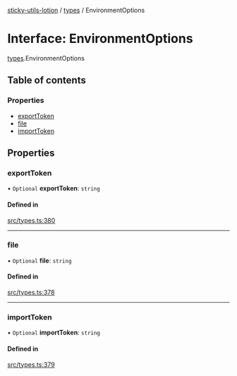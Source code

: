 [sticky-utils-lotion](../README.md) / [types](../modules/types.md) / EnvironmentOptions

# Interface: EnvironmentOptions

[types](../modules/types.md).EnvironmentOptions

## Table of contents

### Properties

- [exportToken](types.EnvironmentOptions.md#exporttoken)
- [file](types.EnvironmentOptions.md#file)
- [importToken](types.EnvironmentOptions.md#importtoken)

## Properties

### exportToken

• `Optional` **exportToken**: `string`

#### Defined in

[src/types.ts:380](https://github.com/sticky/sticky-utils-lotion/blob/7bb5b11/src/types.ts#L380)

___

### file

• `Optional` **file**: `string`

#### Defined in

[src/types.ts:378](https://github.com/sticky/sticky-utils-lotion/blob/7bb5b11/src/types.ts#L378)

___

### importToken

• `Optional` **importToken**: `string`

#### Defined in

[src/types.ts:379](https://github.com/sticky/sticky-utils-lotion/blob/7bb5b11/src/types.ts#L379)
